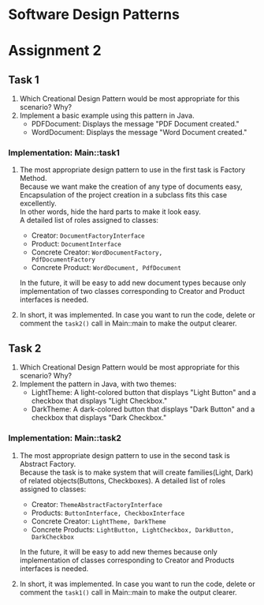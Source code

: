 # Software Design Patterns
# Assignment 2

## Task 1

1. Which Creational Design Pattern would be most appropriate for this scenario? Why?
2. Implement a basic example using this pattern in Java.
   + PDFDocument: Displays the message "PDF Document created."
   + WordDocument: Displays the message "Word Document created."

### Implementation: Main::task1
1. The most appropriate design pattern to use in the first task is Factory Method.<br> 
   Because we want make the creation of any type of documents easy, <br> 
   Encapsulation of the project creation in a subclass fits this case excellently. <br>
   In other words, hide the hard parts to make it look easy.<br>
   A detailed list of roles assigned to classes:
      + Creator: <code>DocumentFactoryInterface</code>
      + Product: <code>DocumentInterface</code>
      + Concrete Creator: <code>WordDocumentFactory, PdfDocumentFactory</code>
      + Concrete Product: <code>WordDocument, PdfDocument</code>
   
   In the future, it will be easy to add new document types because only implementation of two classes corresponding to Creator and Product interfaces is needed.
2. In short, it was implemented. In case you want to run the code, delete or comment the `task2()` call in Main::main to make the output clearer.

## Task 2

1. Which Creational Design Pattern would be most appropriate for this scenario? Why?
2. Implement the pattern in Java, with two themes:
   + LightTheme: A light-colored button that displays "Light Button" and a
   checkbox that displays "Light Checkbox."
   + DarkTheme: A dark-colored button that displays "Dark Button" and a
   checkbox that displays "Dark Checkbox."

### Implementation: Main::task2
1. The most appropriate design pattern to use in the second task is Abstract Factory.<br>
   Because the task is to make system that will create families(Light, Dark) of related objects(Buttons, Checkboxes).
   A detailed list of roles assigned to classes:
      + Creator: `ThemeAbstractFactoryInterface`
      + Products: `ButtonInterface, CheckboxInterface`
      + Concrete Creator: `LightTheme, DarkTheme`
      + Concrete Products: `LightButton, LightCheckbox, DarkButton, DarkCheckbox`
   
   In the future, it will be easy to add new themes because only implementation of classes corresponding to Creator and Products interfaces is needed.
2. In short, it was implemented. In case you want to run the code, delete or comment the `task1()` call in Main::main to make the output clearer.
